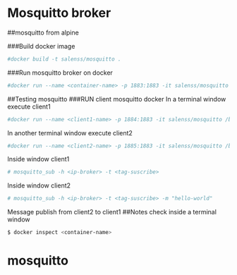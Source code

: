 # Mosquitto broker

##mosquitto from alpine

###Build docker image

```sh
#docker build -t salenss/mosquitto .
```
###Run mosquitto broker on docker
```sh
#docker run --name <container-name> -p 1883:1883 -it salenss/mosquitto /bin/sh
```
##Testing mosquitto
###RUN client mosquitto docker
In a terminal window execute client1
```sh
#docker run --name <client1-name> -p 1884:1883 -it salenss/mosquitto /bin/sh
```
In another terminal window execute client2
```sh
#docker run --name <client2-name> -p 1885:1883 -it salenss/mosquitto /bin/sh
```

Inside window client1
```sh
# mosquitto_sub -h <ip-broker> -t <tag-suscribe>
```

Inside window client2
```sh
# mosquitto_sub -h <ip-broker> -t <tag-suscribe> -m "hello-world"
```

Message publish from client2 to client1
##Notes
<ip-broker> check inside a terminal window

```sh
$ docker inspect <container-name>
```
# mosquitto
